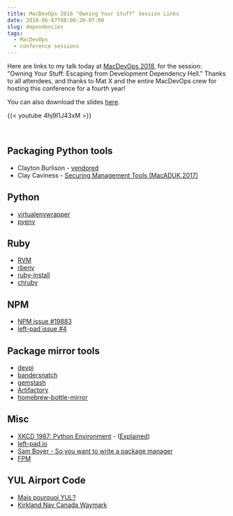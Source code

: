 ```yaml
---
title: MacDevOps 2018 "Owning Your Stuff" Session Links
date: 2018-06-07T08:00:20-07:00
slug: dependencies
tags:
  - MacDevOps
  - conference sessions
---
```


Here are links to my talk today at [MacDevOps 2018](https://mdoyvr.com/), for the session: "Owning Your Stuff: Escaping from Development Dependency Hell." Thanks to all attendees, and thanks to Mat X and the entire MacDevOps crew for hosting this conference for a fourth year!

You can also download the slides [here](/images/2018/06/MacDevOpsYVR2018_TimSutton.pdf).

{{< youtube 4hj9I1J43xM >}}

<p>&nbsp;</p>


## Packaging Python tools

* Clayton Burlison - [vendored](https://github.com/clburlison/vendored)
* Clay Caviness - [Securing Management Tools (MacADUK 2017)](https://www.youtube.com/watch?v=q00LGqVI1_0)

## Python

* [virtualenvwrapper](https://virtualenvwrapper.readthedocs.io/en/latest/)
* [pyenv](https://github.com/pyenv/pyenv)

## Ruby

* [RVM](https://rvm.io/)
* [rbenv](https://github.com/rbenv/rbenv)
* [ruby-install](https://github.com/postmodern/ruby-install)
* [chruby](https://github.com/postmodern/chruby)

## NPM

* [NPM issue #19883](https://github.com/npm/npm/issues/19883)
* [left-pad issue #4](https://github.com/stevemao/left-pad/issues/4)

## Package mirror tools

* [devpi](https://devpi.net/)
* [bandersnatch](https://github.com/pypa/bandersnatch)
* [gemstash](https://github.com/bundler/gemstash)
* [Artifactory](https://jfrog.com/artifactory/)
* [homebrew-bottle-mirror](https://github.com/gaoyifan/homebrew-bottle-mirror)

## Misc

* [XKCD 1987: Python Environment](https://xkcd.com/1987/) - ([Explained](https://www.explainxkcd.com/wiki/index.php/1987:_Python_Environment))
* [left-pad.io](http://left-pad.io/)
* [Sam Boyer - So you want to write a package manager](https://medium.com/@sdboyer/so-you-want-to-write-a-package-manager-4ae9c17d9527)
* [FPM](https://github.com/jordansissel/fpm)

## YUL Airport Code

* [Mais pourquoi YUL?](http://proposmontreal.com/index.php/mais-pourquoi-yul/)
* [Kirkland Nav Canada Waymark](http://www.waymarking.com/waymarks/WMWY12_Montreal_NDB_UL_Kirkland_QC_Canada)
